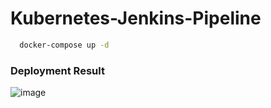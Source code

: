 
# Kubernetes-Jenkins-Pipeline

```bash
  docker-compose up -d
```

### Deployment Result

![image](https://user-images.githubusercontent.com/21373505/152329829-197d6da0-1d87-44ce-ac75-ba53753f1e01.png)
